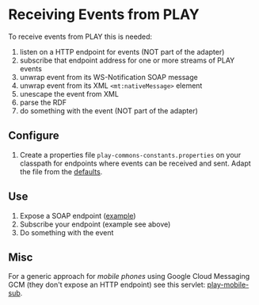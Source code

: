 Receiving Events from PLAY
==========================
To receive events from PLAY this is needed:

1. listen on a HTTP endpoint for events (NOT part of the adapter)
2. subscribe that endpoint address for one or more streams of PLAY events
3. unwrap event from its WS-Notification SOAP message
4. unwrap event from its XML `<mt:nativeMessage>` element
5. unescape the event from XML
6. parse the RDF
7. do something with the event (NOT part of the adapter)

Configure
---------
1. Create a properties file `play-commons-constants.properties` on your classpath for endpoints where events can be received and sent. Adapt the file from the [defaults](https://github.com/play-project/play-commons/blob/master/play-commons-constants/src/main/resources/play-commons-constants-defaults.properties).

Use
---
1. Expose a SOAP endpoint ([example](https://github.com/play-project/play-eventadapters/blob/master/play-eventadapter-abstractrdfsender/src/test/java/eu/play_project/play_eventadapter/tests/SendAndReceiveTest.java))
2. Subscribe your endpoint (example see above)
3. Do something with the event

Misc
----
For a generic approach for *mobile phones* using Google Cloud Messaging GCM (they don't expose an HTTP endpoint) see this servlet: [play-mobile-sub](https://github.com/play-project/play-telco/tree/master/play-mobile-sub).
